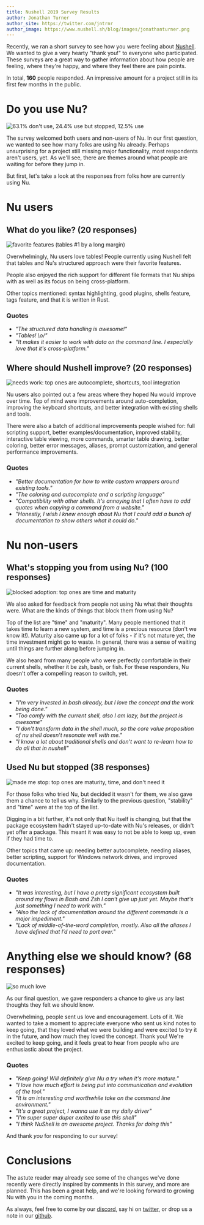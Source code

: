 ```yaml
---
title: Nushell 2019 Survey Results
author: Jonathan Turner
author_site: https://twitter.com/jntrnr
author_image: https://www.nushell.sh/blog/images/jonathanturner.png
---
```


Recently, we ran a short survey to see how you were feeling about [Nushell](https://github.com/nushell/nushell). We wanted to give a very hearty "thank you!" to everyone who participated. These surveys are a great way to gather information about how people are feeling, where they're happy, and where they feel there are pain points.

In total, **160** people responded. An impressive amount for a project still in its first few months in the public.

# Do you use Nu?

![63.1% don't use, 24.4% use but stopped, 12.5% use](https://www.nushell.sh/blog/images/nushell_survey_2019_percent.png)

The survey welcomed both users and non-users of Nu. In our first question, we wanted to see how many folks are using Nu already. Perhaps unsurprising for a project still missing major functionality, most respondents aren't users, yet. As we'll see, there are themes around what people are waiting for before they jump in.

But first, let's take a look at the responses from folks how are currently using Nu.

# Nu users

## What do you like? (20 responses)

![favorite features (tables #1 by a long margin)](https://www.nushell.sh/blog/images/nushell_survey_2019_fave_features.png)

Overwhelmingly, Nu users love tables! People currently using Nushell felt that tables and Nu's structured approach were their favorite features.

People also enjoyed the rich support for different file formats that Nu ships with as well as its focus on being cross-platform.

Other topics mentioned: syntax highlighting, good plugins, shells feature, tags feature, and that it is written in Rust.

### Quotes
* _"The structured data handling is awesome!"_
* _"Tables! \o/"_
* _"It makes it easier to work with data on the command line. I especially love that it's cross-platform."_

## Where should Nushell improve? (20 responses)

![needs work: top ones are autocomplete, shortcuts, tool integration](https://www.nushell.sh/blog/images/nushell_survey_2019_needs_work.png)

Nu users also pointed out a few areas where they hoped Nu would improve over time. Top of mind were improvements around auto-completion, improving the keyboard shortcuts, and better integration with existing shells and tools.

There were also a batch of additional improvements people wished for: full scripting support, better examples/documentation, improved stability, interactive table viewing, more commands, smarter table drawing, better coloring, better error messages, aliases, prompt customization, and general performance improvements.

### Quotes
* _"Better documentation for how to write custom wrappers around existing tools."_
* _"The coloring and autocomplete and a scripting language"_
* _"Compatibility with other shells. It's annoying that I often have to add quotes when copying a command from a website."_
* _"Honestly, I wish I knew enough about Nu that I could add a bunch of documentation to show others what it could do."_

# Nu non-users

## What's stopping you from using Nu? (100 responses)

![blocked adoption: top ones are time and maturity](https://www.nushell.sh/blog/images/nushell_survey_2019_blockers.png)

We also asked for feedback from people not using Nu what their thoughts were. What are the kinds of things that block them from using Nu?

Top of the list are "time" and "maturity". Many people mentioned that it takes time to learn a new system, and time is a precious resource (don't we know it!). Maturity also came up for a lot of folks - if it's not mature yet, the time investment might go to waste. In general, there was a sense of waiting until things are further along before jumping in.

We also heard from many people who were perfectly comfortable in their current shells, whether it be zsh, bash, or fish. For these responders, Nu doesn't offer a compelling reason to switch, yet.

### Quotes
* _"I'm very invested in bash already, but I love the concept and the work being done."_
* _"Too comfy with the current shell, also I am lazy, but the project is awesome"_
* _"I don’t transform data in the shell much, so the core value proposition of nu shell doesn’t resonate well with me."_
* _"I know a lot about traditional shells and don't want to re-learn how to do all that in nushell"_

## Used Nu but stopped (38 responses)

![made me stop: top ones are maturity, time, and don't need it](https://www.nushell.sh/blog/images/nushell_survey_2019_stoppers.png)

For those folks who tried Nu, but decided it wasn't for them, we also gave them a chance to tell us why. Similarly to the previous question, "stability" and "time" were at the top of the list.

Digging in a bit further, it's not only that Nu itself is changing, but that the package ecosystem hadn't stayed up-to-date with Nu's releases, or didn't yet offer a package. This meant it was easy to not be able to keep up, even if they had time to.

Other topics that came up: needing better autocomplete, needing aliases, better scripting, support for Windows network drives, and improved documentation.

### Quotes
* _"It was interesting, but I have a pretty significant ecosystem built around my flows in Bash and Zsh I can't give up just yet. Maybe that's just something I need to work with."_
* _"Also the lack of documentation around the different commands is a major impediment."_
* _"Lack of middle-of-the-word completion, mostly. Also all the aliases I have defined that I’d need to port over."_


# Anything else we should know? (68 responses)

![so much love](https://www.nushell.sh/blog/images/nushell_survey_2019_anything_else.png)

As our final question, we gave responders a chance to give us any last thoughts they felt we should know.

Overwhelming, people sent us love and encouragement. Lots of it. We wanted to take a moment to appreciate everyone who sent us kind notes to keep going, that they loved what we were building and were excited to try it in the future, and how much they loved the concept.  Thank you! We're excited to keep going, and it feels great to hear from people who are enthusiastic about the project.

### Quotes
* _"Keep going! Will definitely give Nu a try when it's more mature."_
* _"I love how much effort is being put into communication and evolution of the tool."_
* _"It is an interesting and worthwhile take on the command line environment."_
* _"It's a great project, I wanna use it as my daily driver"_
* _"I'm super super duper excited to use this shell"_
* _"I think NuShell is an awesome project. Thanks for doing this"_

And thank *you* for responding to our survey!

# Conclusions

The astute reader may already see some of the changes we've done recently were directly inspired by comments in this survey, and more are planned. This has been a great help, and we're looking forward to growing Nu with you in the coming months.

As always, feel free to come by our [discord](https://discord.gg/NtAbbGn), say hi on [twitter](https://twitter.com/nu_shell), or drop us a note in our [github](https://github.com/nushell/nushell).

